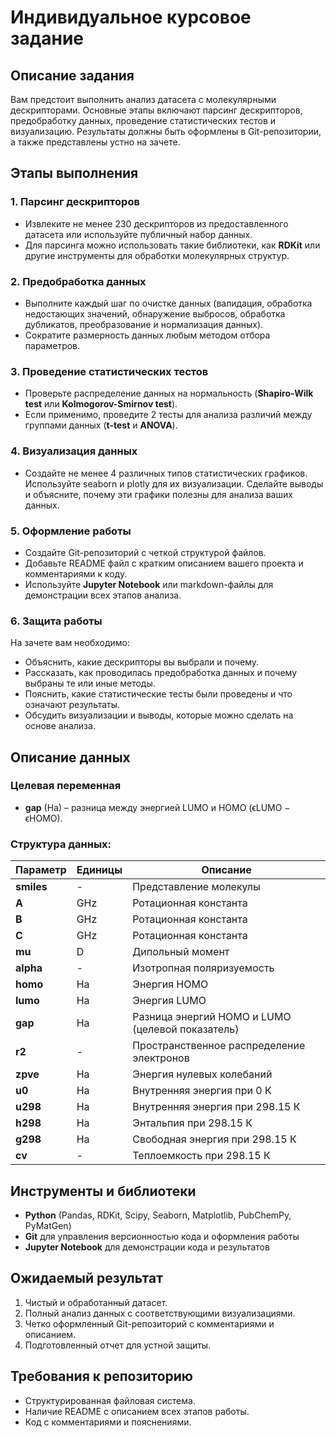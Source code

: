 # Индивидуальное курсовое задание

## Описание задания
Вам предстоит выполнить анализ датасета с молекулярными дескрипторами. Основные этапы включают парсинг дескрипторов, предобработку данных, проведение статистических тестов и визуализацию. Результаты должны быть оформлены в Git-репозитории, а также представлены устно на зачете.

## Этапы выполнения

### 1. Парсинг дескрипторов
- Извлеките не менее 230 дескрипторов из предоставленного датасета или используйте публичный набор данных.
- Для парсинга можно использовать такие библиотеки, как **RDKit** или другие инструменты для обработки молекулярных структур.

### 2. Предобработка данных
- Выполните каждый шаг по очистке данных (валидация, обработка недостающих значений, обнаружение выбросов, обработка дубликатов, преобразование и нормализация данных).
- Сократите размерность данных любым методом отбора параметров.

### 3. Проведение статистических тестов
- Проверьте распределение данных на нормальность (**Shapiro-Wilk test** или **Kolmogorov-Smirnov test**).
- Если применимо, проведите 2 тесты для анализа различий между группами данных (**t-test** и **ANOVA**).

### 4. Визуализация данных
- Создайте не менее 4 различных типов статистических графиков. Используйте seaborn и plotly для их визуализации. Сделайте выводы и объясните, почему эти графики полезны для анализа ваших данных.

### 5. Оформление работы
- Создайте Git-репозиторий с четкой структурой файлов.
- Добавьте README файл с кратким описанием вашего проекта и комментариями к коду.
- Используйте **Jupyter Notebook** или markdown-файлы для демонстрации всех этапов анализа.

### 6. Защита работы
На зачете вам необходимо:
- Объяснить, какие дескрипторы вы выбрали и почему.
- Рассказать, как проводилась предобработка данных и почему выбраны те или иные методы.
- Пояснить, какие статистические тесты были проведены и что означают результаты.
- Обсудить визуализации и выводы, которые можно сделать на основе анализа.

## Описание данных

### Целевая переменная
- **gap** (Ha) – разница между энергией LUMO и HOMO (ϵLUMO − ϵHOMO).

### Структура данных:

| Параметр | Единицы | Описание |
|----------|---------|----------|
| **smiles** | - | Представление молекулы |
| **A** | GHz | Ротационная константа |
| **B** | GHz | Ротационная константа |
| **C** | GHz | Ротационная константа |
| **mu** | D | Дипольный момент |
| **alpha** | - | Изотропная поляризуемость |
| **homo** | Ha | Энергия HOMO |
| **lumo** | Ha | Энергия LUMO |
| **gap** | Ha | Разница энергий HOMO и LUMO (целевой показатель) |
| **r2** | - | Пространственное распределение электронов |
| **zpve** | Ha | Энергия нулевых колебаний |
| **u0** | Ha | Внутренняя энергия при 0 К |
| **u298** | Ha | Внутренняя энергия при 298.15 К |
| **h298** | Ha | Энтальпия при 298.15 К |
| **g298** | Ha | Свободная энергия при 298.15 К |
| **cv** | - | Теплоемкость при 298.15 К |

## Инструменты и библиотеки
- **Python** (Pandas, RDKit, Scipy, Seaborn, Matplotlib, PubChemPy, PyMatGen)
- **Git** для управления версионностью кода и оформления работы
- **Jupyter Notebook** для демонстрации кода и результатов

## Ожидаемый результат
1. Чистый и обработанный датасет.
2. Полный анализ данных с соответствующими визуализациями.
3. Четко оформленный Git-репозиторий с комментариями и описанием.
4. Подготовленный отчет для устной защиты.

## Требования к репозиторию
- Структурированная файловая система.
- Наличие README с описанием всех этапов работы.
- Код с комментариями и пояснениями.
